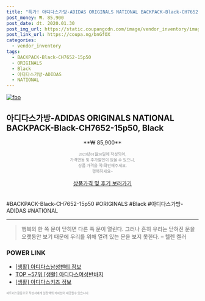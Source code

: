 ```yaml
--- 
title: "특가! 아디다스가방-ADIDAS ORIGINALS NATIONAL BACKPACK-Black-CH7652-..." 
post_money: ₩. 85,900 
post_date: dt. 2020.01.30 
post_img_url: https://static.coupangcdn.com/image/vendor_inventory/images/2018/01/03/22/6/c80586fa-0b01-469e-9ae1-55556c162788.jpg 
post_link_url: https://coupa.ng/bnGfOX 
categories: 
  - vendor_inventory 
tags: 
  - BACKPACK-Black-CH7652-15p50 
  - ORIGINALS 
  - Black 
  - 아디다스가방-ADIDAS 
  - NATIONAL 
--- 
```

[![foo](https://static.coupangcdn.com/image/vendor_inventory/images/2018/01/03/22/6/c80586fa-0b01-469e-9ae1-55556c162788.jpg)](https://coupa.ng/bnGfOX) 

## 아디다스가방-ADIDAS ORIGINALS NATIONAL BACKPACK-Black-CH7652-15p50, Black 
<p style="text-align: center;">**₩ 85,900**</p> 
<p style="text-align: center;"><span style="color: #898c8f; font-family: Georgia,Times,serif; font-size: 0.75em;">2020년01월30일에 작성되어, <br>가격변동 및 추가할인이 있을 수 있으니,<br> 상품 가격을 꼭!확인해주세요.<br>행복하세요~</span> 
</p>	 
<div markdown="0" style="text-align: center;"><a href="https://coupa.ng/bnGfOX" class="btn btn--success">상품가격 및 후기 보러가기</a></div> 
<br><br> 
  #BACKPACK-Black-CH7652-15p50 #ORIGINALS #Black #아디다스가방-ADIDAS #NATIONAL 
<hr> 

> 행복의 한 쪽 문이 닫히면 다른 쪽 문이 열린다. 그러나 흔히 우리는 닫혀진 문을 오랫동안 보기 때문에 우리를 위해 열려 있는 문을 보지 못한다. – 헬렌 켈러 


### POWER LINK

* <a href="https://blog.naver.com/fash111/221768673931" target="_blank"> [생활] 아디다스남성팬티 정보 </a>
* <a href="https://blog.naver.com/an0733/221788328316" target="_blank"> TOP ~57위 [생활] 아디다스여성반바지</a>
* <a href="https://blog.naver.com/sakai111/221763435852" target="_blank"> [생활] 아디다스키즈 정보 </a>

<span style="color: #898c8f; font-family: Georgia,Times,serif; font-size: 0.55em;">파트너스활동으로 작성자에게 일정액의 커미션이 제공될수 있습니다.</span> 
